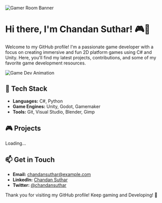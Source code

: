 ![Gamer Room Banner](https://wallpapercave.com/wp/wp7664856.png)

# Hi there, I'm Chandan Suthar! 🎮👾

Welcome to my GitHub profile! I'm a passionate game developer with a focus on creating immersive and fun 2D platform games using C# and Unity. Here, you'll find my latest projects, contributions, and some of my favorite game development resources.

![Game Dev Animation](https://media.giphy.com/media/l3q2K5jinAlChoCLS/giphy.gif)

## 🔧 Tech Stack

- **Languages:** C#, Python
- **Game Engines:** Unity, Godot, Gamemaker
- **Tools:** Git, Visual Studio, Blender, Gimp

## 🎮 Projects

Loading...

## 📫 Get in Touch

- **Email:** chandansuthar@example.com
- **LinkedIn:** [Chandan Suthar](https://www.linkedin.com/in/chandansuthar/)
- **Twitter:** [@chandansuthar](https://twitter.com/chandansuthar)


Thank you for visiting my GitHub profile! Keep gaming and Developing! 👾
